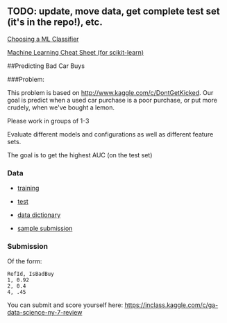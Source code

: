 ## TODO: update, move data, get complete test set (it's in the repo!), etc.


[Choosing a ML Classifier](http://blog.echen.me/2011/04/27/choosing-a-machine-learning-classifier/)

[Machine Learning Cheat Sheet (for scikit-learn)](http://peekaboo-vision.blogspot.com/2013/01/machine-learning-cheat-sheet-for-scikit.html)


##Predicting Bad Car Buys

###Problem:

This problem is based on http://www.kaggle.com/c/DontGetKicked.  Our goal is predict when a used car purchase is a poor purchase, or put more crudely, when we've bought a lemon.

Please work in groups of 1-3

Evaluate different models and configurations as well as different feature sets.

The goal is to get the highest AUC (on the test set)

### Data

- [training](https://github.com/arahuja/GADS7/blob/master/src/lesson10/inclass_training.csv)
- [test](https://github.com/arahuja/GADS7/blob/master/src/lesson10/inclass_test.csv)

- [data dictionary](https://github.com/arahuja/GADS7/blob/master/src/lesson10/data_dictionary.csv)
- [sample submission](https://github.com/arahuja/GADS7/blob/master/src/lesson10/submission.csv)

### Submission

Of the form:
```
RefId, IsBadBuy
1, 0.92
2, 0.4
4, .45
```

You can submit and score yourself here:
https://inclass.kaggle.com/c/ga-data-science-ny-7-review
